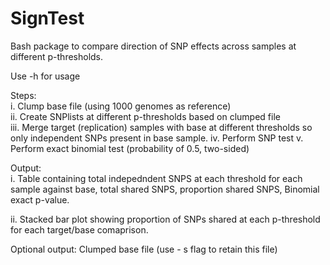 # SignTest
Bash package to compare direction of SNP effects across samples at different p-thresholds.

Use -h for usage


Steps:   
i. Clump base file (using 1000 genomes as reference)  
ii. Create SNPlists at different p-thresholds based on clumped file  
iii. Merge target (replication) samples with base at different thresholds so only independent SNPs present in base sample.
iv. Perform SNP test
v. Perform exact binomial test (probability of 0.5, two-sided)

Output:     
i. Table containing total indepedndent SNPS at each threshold for each sample against base, total shared SNPS, proportion shared SNPS, Binomial exact p-value.     

ii. Stacked bar plot showing proportion of SNPs shared at each p-threshold for each target/base comaprison.

Optional output: Clumped base file (use - s flag to retain this file)

